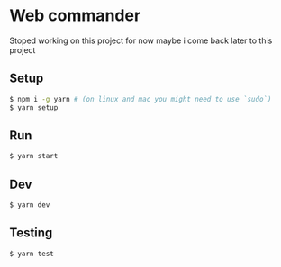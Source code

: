# Web commander
Stoped working on this project for now maybe i come back later to this project
  
## Setup
```bash
$ npm i -g yarn # (on linux and mac you might need to use `sudo`)  
$ yarn setup
```

## Run
```bash
$ yarn start
```  

## Dev
```bash
$ yarn dev
```  

## Testing
```bash
$ yarn test
```  
